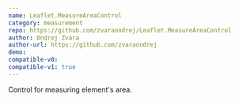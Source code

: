 ```yaml
---
name: Leaflet.MeasureAreaControl
category: measurement
repo: https://github.com/zvaraondrej/Leaflet.MeasureAreaControl
author: Ondrej Zvara
author-url: https://github.com/zvaraondrej
demo: 
compatible-v0:
compatible-v1: true
---
```


Control for measuring element's area.
